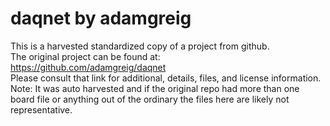 
# daqnet by adamgreig  
This is a harvested standardized copy of a project from github.  
The original project can be found at:  
https://github.com/adamgreig/daqnet  
Please consult that link for additional, details, files, and license information.  
Note: It was auto harvested and if the original repo had more than one board file or anything out of the ordinary the files here are likely not representative.  
    